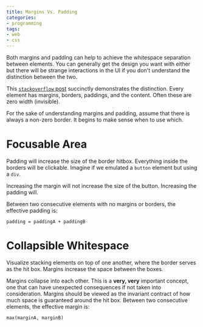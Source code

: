 ```yaml
---
title: Margins Vs. Padding
categories:
- programming
tags:
- web
- css
---
```


Both margins and padding can help to achieve the whitespace separation between elements.
You can generally get the design you want with either but there will be strange interactions in the UI if you don't
understand the distinction between the two.

This [`stackoverflow` post][1] succinctly demonstrates the distinction.
Every element has margins, borders, paddings, and the content.
Often these are zero width (invisible).

[1]: https://stackoverflow.com/a/2189462

For the sake of understanding margins and padding, assume that there is always a non-zero border.
It begins to make sense when to use which.

# Focusable Area

Padding will increase the size of the border hitbox.
Everything inside the borders will be clickable.
Imagine if we emulated a `button` element but using a `div`.

Increasing the margin will not increase the size of the button.
Increasing the padding will.

Between two consecutive elements with no margins or borders, the effective padding is:

    padding = paddingA + paddingB

# Collapsible Whitespace

Visualize stacking elements on top of one another, where the border serves as the hit box.
Margins increase the space between the boxes.

Margins collapse into each other.
This is a **very, very** important concept, one that can have unexpected consequences if not taken into consideration.
Margins should be viewed as the invariant contract of how much space is guaranteed around the hit box.
Between two consecutive elements, the effective margin is:

    max(marginA, marginB)
